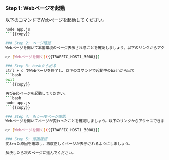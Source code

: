 ### Step 1: Webページを起動
以下のコマンドでWebページを起動してください。
```bash
node app.js
```{{copy}}

### Step 2: ページ確認
Webページを開いて本番環境のページ表示されることを確認しましょう。以下のリンクからアクセスできます。

👉 [Webページを開く]({{TRAFFIC_HOST1_3000}})

### Step 3: bashから出る
ctrl + c でWebページを終了し、以下のコマンドで起動中のbashから出て
```bash
exit
```{{copy}}

再びWebページを起動してください。
```bash
node app.js
```{{copy}}

### Step 4: もう一度ページ確認
Webページを開いてページが変わったことを確認しましょう。以下のリンクからアクセスできます。

👉 [Webページを開く]({{TRAFFIC_HOST1_3000}})

### Step 5: 原因確認
変わった原因を確認し、再度正しくページが表示されるようにしましょう。

解決したら次のページに進んでください。